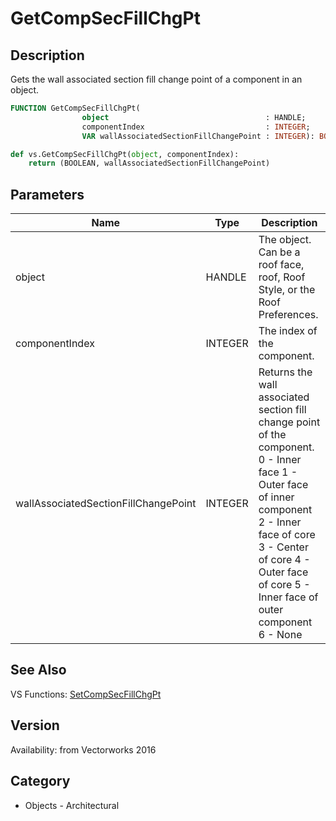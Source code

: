 # GetCompSecFillChgPt

## Description
Gets the wall associated section fill change point of a component in an object.

```pascal
FUNCTION GetCompSecFillChgPt(
				object                                   : HANDLE;
				componentIndex                           : INTEGER;
				VAR wallAssociatedSectionFillChangePoint : INTEGER): BOOLEAN;
```

```python
def vs.GetCompSecFillChgPt(object, componentIndex):
    return (BOOLEAN, wallAssociatedSectionFillChangePoint)
```

## Parameters
|Name|Type|Description|
|---|---|---|
|object|HANDLE|The object. Can be a roof face, roof, Roof Style, or the Roof Preferences.|
|componentIndex|INTEGER|The index of the component.|
|wallAssociatedSectionFillChangePoint|INTEGER|Returns the wall associated section fill change point of the component.  0 - Inner face 1 - Outer face of inner component 2 - Inner face of core 3 - Center of core 4 - Outer face of core 5 - Inner face of outer component 6 - None|

## See Also
VS Functions:
[SetCompSecFillChgPt](SetCompSecFillChgPt.md)

## Version
Availability: from Vectorworks 2016

## Category
* Objects - Architectural

